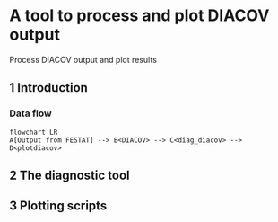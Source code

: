 # A tool to process and plot DIACOV output
Process DIACOV output and plot results

## 1 Introduction

### Data flow

```mermaid
flowchart LR
A[Output from FESTAT] --> B<DIACOV> --> C<diag_diacov> --> D<plotdiacov>
```


## 2 The diagnostic tool

## 3 Plotting scripts
